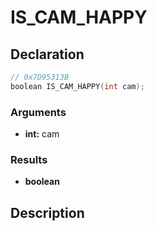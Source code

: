 # IS_CAM_HAPPY

## Declaration
```cpp
// 0x7D95313B
boolean IS_CAM_HAPPY(int cam);
```

### Arguments
- **int:** cam

### Results
- **boolean**

## Description
